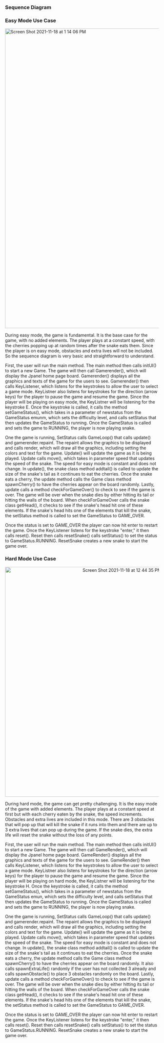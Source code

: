### Sequence Diagram




### Easy Mode Use Case 

<img width="978" alt="Screen Shot 2021-11-18 at 1 14 06 PM" src="https://user-images.githubusercontent.com/77749807/142472960-7675bb6c-6820-4461-ad5c-9bb0ba7d91e6.png">


During easy mode, the game is fundamental. It is the base case for the game, with no added elements. The player plays at a constant speed, with the cherries popping up at random times after the snake eats them. Since the player is on easy mode, obstacles and extra lives will not be included. So the sequence diagram is very basic and straightforward to understand. 

First, the user will run the main method. The main method then calls initUI() to start a new Game. The game will then call Gamerender(), which will display the Jpanel home page board. Gamerender() displays all the graphics and texts of the game for the users to see. Gamerender() then calls KeyListener, which listens for the keystrokes to allow the user to select a game mode. KeyListner also listens for keystrokes for the direction (arrow keys) for the player to pause the game and resume the game. Since the player will be playing on easy mode, the KeyListner will be listening for the keystroke E. Once the keystroke is called, it calls the method setGameStatus(), which takes in a parameter of newstatus from the GameStatus emunm, which sets the difficulty level, and calls setStatus that then updates the GameStatus to running. Once the GameStatus is called and sets the game to RUNNING, the player is now playing snake.

One the game is running, SetStatus calls GameLoop() that calls  update() and gamerender.repaint. The repaint allows the graphics to be displayed and calls render, which will draw all the graphics, including setting the colors and text for the game. Update() will update the game as it is being played. Update calls move(), which takes in parameter speed that updates the speed of the snake. The speed for easy mode is constant and does not change. In update(), the snake class method addtail() is called to update the size of the snake's tail as it continues to eat the cherries. Once the snake eats a cherry, the update method calls the Game class method spawnCherry() to have the cherries appear on the board randomly. Lastly, update calls a method checkForGameOver() to check to see if the game is over. The game will be over when the snake dies by either hitting its tail or hitting the walls of the board. When checkForGameOver calls the snake class getHead(), it checks to see if the snake's head hit one of these elements. If the snake's head hits one of the elements that kill the snake, the setStatus method is called to set the GameStatus to GAME_OVER. 

Once the status is set to GAME_OVER the player can now hit enter to restart the game. Once the KeyListener listens for the keystroke "enter," it then calls reset(). Reset then calls resetSnake() calls setStatus() to set the status to GameStatus.RUNNING. ResetSnake creates a new snake to start the game over. 


### Hard Mode Use Case

<div align="center">  
<img width="750" alt="Screen Shot 2021-11-18 at 12 44 35 PM" src="https://user-images.githubusercontent.com/77749807/142468605-d82f8370-32c6-4c43-b75e-4236ab932edf.png">
 
</div> 




During hard mode, the game can get pretty challenging. It is the easy mode of the game with added elements. The player plays at a constant speed at first but 
with each cherry eaten by the snake, the speed increments. Obstacles and extra lives are included in this mode. There are 3 obstacles that will pop up that 
will kill the snake if it runs into them and there are up to 3 extra lives that can pop up during the game. If the snake dies, the extra life will reset 
the snake without the loss of any points. 

First, the user will run the main method. The main method then calls initUI() to start a new Game. The game will then call GameRender(), which will display 
the Jpanel home page board. GameRender() displays all the graphics and texts of the game for the users to see. GameRender() then calls KeyListener, which 
listens for the keystrokes to allow the user to select a game mode. KeyListner also listens for keystrokes for the direction (arrow keys) for the player to 
pause the game and resume the game. Since the player will be playing on hard mode, the KeyListner will be listening for the keystroke H. Once the keystroke 
is called, it calls the method setGameStatus(), which takes in a parameter of newstatus from the GameStatus emun, which sets the difficulty level, and 
calls setStatus that then updates the GameStatus to running. Once the GameStatus is called and sets the game to RUNNING, the player is now playing snake.

One the game is running, SetStatus calls GameLoop() that calls update() and gamerender.repaint. The repaint allows the graphics to be displayed and calls 
render, which will draw all the graphics, including setting the colors and text for the game. Update() will update the game as it is being played. Update 
calls move(), which takes in parameter speed that updates the speed of the snake. The speed for easy mode is constant and does not change. In update(), 
the snake class method addtail() is called to update the size of the snake's tail as it continues to eat the cherries. Once the snake eats a cherry, the 
update method calls the Game class method spawnCherry() to have the cherries appear on the board randomly. It also calls spawnExtraLife() randomly if the 
user has not collected 3 already and calls spawnObstacle() to place 3 obstacles randomly on the board. Lastly, update calls a method checkForGameOver() 
to check to see if the game is over. The game will be over when the snake dies by either hitting its tail or hitting the walls of the board. When 
checkForGameOver calls the snake class getHead(), it checks to see if the snake's head hit one of these elements. If the snake's head hits one of the 
elements that kill the snake, the setStatus method is called to set the GameStatus to GAME_OVER. 

Once the status is set to GAME_OVER the player can now hit enter to restart the game. Once the KeyListener listens for the keystroke "enter," it then 
calls reset(). Reset then calls resetSnake() calls setStatus() to set the status to GameStatus.RUNNING. ResetSnake creates a new snake to start the 
game over.

